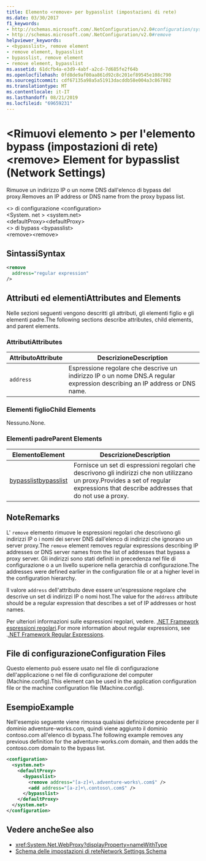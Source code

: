 ```yaml
---
title: Elemento <remove> per bypasslist (impostazioni di rete)
ms.date: 03/30/2017
f1_keywords:
- http://schemas.microsoft.com/.NetConfiguration/v2.0#configuration/system.net/defaultProxy/bypasslist/remove
- http://schemas.microsoft.com/.NetConfiguration/v2.0#remove
helpviewer_keywords:
- <bypasslist>, remove element
- remove element, bypasslist
- bypasslist, remove element
- remove element, bypasslist
ms.assetid: 61dcfb4a-e3d9-4abf-a2cd-7d685fe2f64b
ms.openlocfilehash: 0fd8de9af00aa861d92c8c201ef89545e108c790
ms.sourcegitcommit: cdf67135a98a5a51913dacddb58e004a3c867802
ms.translationtype: MT
ms.contentlocale: it-IT
ms.lasthandoff: 08/21/2019
ms.locfileid: "69659231"
---
```

# <a name="remove-element-for-bypasslist-network-settings"></a><span data-ttu-id="5ecb1-102">\<Rimuovi elemento > per l'elemento bypass (impostazioni di rete)</span><span class="sxs-lookup"><span data-stu-id="5ecb1-102">\<remove> Element for bypasslist (Network Settings)</span></span>

<span data-ttu-id="5ecb1-103">Rimuove un indirizzo IP o un nome DNS dall'elenco di bypass del proxy.</span><span class="sxs-lookup"><span data-stu-id="5ecb1-103">Removes an IP address or DNS name from the proxy bypass list.</span></span>

<span data-ttu-id="5ecb1-104">\<> di configurazione </span><span class="sxs-lookup"><span data-stu-id="5ecb1-104">\<configuration></span></span>\
<span data-ttu-id="5ecb1-105">\<System. net > </span><span class="sxs-lookup"><span data-stu-id="5ecb1-105">\<system.net></span></span>\
<span data-ttu-id="5ecb1-106">\<defaultProxy></span><span class="sxs-lookup"><span data-stu-id="5ecb1-106">\<defaultProxy></span></span>\
<span data-ttu-id="5ecb1-107">\<> di bypass </span><span class="sxs-lookup"><span data-stu-id="5ecb1-107">\<bypasslist></span></span>\
<span data-ttu-id="5ecb1-108">\<remove></span><span class="sxs-lookup"><span data-stu-id="5ecb1-108">\<remove></span></span>

## <a name="syntax"></a><span data-ttu-id="5ecb1-109">Sintassi</span><span class="sxs-lookup"><span data-stu-id="5ecb1-109">Syntax</span></span>

```xml
<remove
  address="regular expression"
/>
```

## <a name="attributes-and-elements"></a><span data-ttu-id="5ecb1-110">Attributi ed elementi</span><span class="sxs-lookup"><span data-stu-id="5ecb1-110">Attributes and Elements</span></span>

<span data-ttu-id="5ecb1-111">Nelle sezioni seguenti vengono descritti gli attributi, gli elementi figlio e gli elementi padre.</span><span class="sxs-lookup"><span data-stu-id="5ecb1-111">The following sections describe attributes, child elements, and parent elements.</span></span>

### <a name="attributes"></a><span data-ttu-id="5ecb1-112">Attributi</span><span class="sxs-lookup"><span data-stu-id="5ecb1-112">Attributes</span></span>

|<span data-ttu-id="5ecb1-113">**Attributo**</span><span class="sxs-lookup"><span data-stu-id="5ecb1-113">**Attribute**</span></span>|<span data-ttu-id="5ecb1-114">**Descrizione**</span><span class="sxs-lookup"><span data-stu-id="5ecb1-114">**Description**</span></span>|
|-------------------|---------------------|
|`address`|<span data-ttu-id="5ecb1-115">Espressione regolare che descrive un indirizzo IP o un nome DNS.</span><span class="sxs-lookup"><span data-stu-id="5ecb1-115">A regular expression describing an IP address or DNS name.</span></span>|

### <a name="child-elements"></a><span data-ttu-id="5ecb1-116">Elementi figlio</span><span class="sxs-lookup"><span data-stu-id="5ecb1-116">Child Elements</span></span>

<span data-ttu-id="5ecb1-117">Nessuno.</span><span class="sxs-lookup"><span data-stu-id="5ecb1-117">None.</span></span>

### <a name="parent-elements"></a><span data-ttu-id="5ecb1-118">Elementi padre</span><span class="sxs-lookup"><span data-stu-id="5ecb1-118">Parent Elements</span></span>

|<span data-ttu-id="5ecb1-119">**Elemento**</span><span class="sxs-lookup"><span data-stu-id="5ecb1-119">**Element**</span></span>|<span data-ttu-id="5ecb1-120">**Descrizione**</span><span class="sxs-lookup"><span data-stu-id="5ecb1-120">**Description**</span></span>|
|-----------------|---------------------|
|[<span data-ttu-id="5ecb1-121">bypasslist</span><span class="sxs-lookup"><span data-stu-id="5ecb1-121">bypasslist</span></span>](bypasslist-element-network-settings.md)|<span data-ttu-id="5ecb1-122">Fornisce un set di espressioni regolari che descrivono gli indirizzi che non utilizzano un proxy.</span><span class="sxs-lookup"><span data-stu-id="5ecb1-122">Provides a set of regular expressions that describe addresses that do not use a proxy.</span></span>|

## <a name="remarks"></a><span data-ttu-id="5ecb1-123">Note</span><span class="sxs-lookup"><span data-stu-id="5ecb1-123">Remarks</span></span>

<span data-ttu-id="5ecb1-124">L' `remove` elemento rimuove le espressioni regolari che descrivono gli indirizzi IP o i nomi dei server DNS dall'elenco di indirizzi che ignorano un server proxy.</span><span class="sxs-lookup"><span data-stu-id="5ecb1-124">The `remove` element removes regular expressions describing IP addresses or DNS server names from the list of addresses that bypass a proxy server.</span></span> <span data-ttu-id="5ecb1-125">Gli indirizzi sono stati definiti in precedenza nel file di configurazione o a un livello superiore nella gerarchia di configurazione.</span><span class="sxs-lookup"><span data-stu-id="5ecb1-125">The addresses were defined earlier in the configuration file or at a higher level in the configuration hierarchy.</span></span>

<span data-ttu-id="5ecb1-126">Il valore `address` dell'attributo deve essere un'espressione regolare che descrive un set di indirizzi IP o nomi host.</span><span class="sxs-lookup"><span data-stu-id="5ecb1-126">The value for the `address` attribute should be a regular expression that describes a set of IP addresses or host names.</span></span>

<span data-ttu-id="5ecb1-127">Per ulteriori informazioni sulle espressioni regolari, vedere. [.NET Framework espressioni regolari](../../../../../docs/standard/base-types/regular-expressions.md).</span><span class="sxs-lookup"><span data-stu-id="5ecb1-127">For more information about regular expressions, see .[.NET Framework Regular Expressions](../../../../../docs/standard/base-types/regular-expressions.md).</span></span>

## <a name="configuration-files"></a><span data-ttu-id="5ecb1-128">File di configurazione</span><span class="sxs-lookup"><span data-stu-id="5ecb1-128">Configuration Files</span></span>

<span data-ttu-id="5ecb1-129">Questo elemento può essere usato nel file di configurazione dell'applicazione o nel file di configurazione del computer (Machine.config).</span><span class="sxs-lookup"><span data-stu-id="5ecb1-129">This element can be used in the application configuration file or the machine configuration file (Machine.config).</span></span>

## <a name="example"></a><span data-ttu-id="5ecb1-130">Esempio</span><span class="sxs-lookup"><span data-stu-id="5ecb1-130">Example</span></span>

<span data-ttu-id="5ecb1-131">Nell'esempio seguente viene rimossa qualsiasi definizione precedente per il dominio adventure-works.com, quindi viene aggiunto il dominio contoso.com all'elenco di bypass.</span><span class="sxs-lookup"><span data-stu-id="5ecb1-131">The following example removes any previous definition for the adventure-works.com domain, and then adds the contoso.com domain to the bypass list.</span></span>

```xml
<configuration>
  <system.net>
    <defaultProxy>
      <bypasslist>
        <remove address="[a-z]+\.adventure-works\.com$" />
        <add address="[a-z]+\.contoso\.com$" />
      </bypasslist>
    </defaultProxy>
  </system.net>
</configuration>
```

## <a name="see-also"></a><span data-ttu-id="5ecb1-132">Vedere anche</span><span class="sxs-lookup"><span data-stu-id="5ecb1-132">See also</span></span>

- <xref:System.Net.WebProxy?displayProperty=nameWithType>
- [<span data-ttu-id="5ecb1-133">Schema delle impostazioni di rete</span><span class="sxs-lookup"><span data-stu-id="5ecb1-133">Network Settings Schema</span></span>](index.md)

